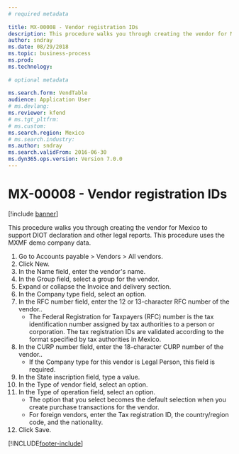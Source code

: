 ```yaml
--- 
# required metadata 
 
title: MX-00008 - Vendor registration IDs
description: This procedure walks you through creating the vendor for Mexico to support DIOT declaration and other legal reports. 
author: sndray
ms.date: 08/29/2018
ms.topic: business-process 
ms.prod:  
ms.technology:  
 
# optional metadata 
 
ms.search.form: VendTable   
audience: Application User 
# ms.devlang:  
ms.reviewer: kfend
# ms.tgt_pltfrm:  
# ms.custom:  
ms.search.region: Mexico
# ms.search.industry: 
ms.author: sndray
ms.search.validFrom: 2016-06-30 
ms.dyn365.ops.version: Version 7.0.0 
---
```

# MX-00008 - Vendor registration IDs

[!include [banner](../../includes/banner.md)]

This procedure walks you through creating the vendor for Mexico to support DIOT declaration and other legal reports. This procedure uses the MXMF demo company data.

1. Go to Accounts payable > Vendors > All vendors.
2. Click New.
3. In the Name field, enter the vendor's name.
4. In the Group field, select a group for the vendor.
5. Expand or collapse the Invoice and delivery section.
6. In the Company type field, select an option.
7. In the RFC number field, enter the 12 or 13-character RFC number of the vendor..
    * The Federal Registration for Taxpayers (RFC) number is the tax identification number assigned by tax authorities to a person or corporation. The tax registration IDs are validated according to the format specified by tax authorities in Mexico.  
8. In the CURP number field, enter the 18-character CURP number of the vendor..
    * If the Company type for this vendor is Legal Person, this field is required.  
9. In the State inscription field, type a value.
10. In the Type of vendor field, select an option.
11. In the Type of operation field, select an option.
    * The option that you select becomes the default selection when you create purchase transactions for the vendor.  
    * For foreign vendors, enter the Tax registration ID, the country/region code, and the nationality.  
12. Click Save.



[!INCLUDE[footer-include](../../../includes/footer-banner.md)]